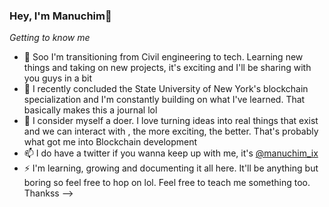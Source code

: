 ### Hey, I'm Manuchim👋
*Getting to know me*

- 🔭 Soo I'm transitioning from Civil engineering to tech. Learning new things and taking on new projects, it's exciting and I'll be sharing with you guys in a bit
- 🌱 I recently concluded the State University of New York's blockchain specialization and I'm constantly building on what I've learned. That basically makes this a journal lol
- 👯 I consider myself a doer. I love turning ideas into real things that exist and we can interact with , the more exciting, the better. That's probably what got me into Blockchain development 
- 📫 I do have a twitter if you wanna keep up with me, it's [@manuchim_ix](https://twitter.com/twitter_handle)
- ⚡ I'm learning, growing and documenting it all here. It'll be anything but boring so feel free to hop on lol. Feel free to teach me something too. Thankss
-->
